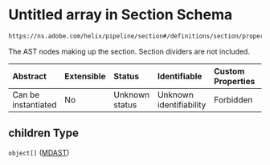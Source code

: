 # Untitled array in Section Schema

```txt
https://ns.adobe.com/helix/pipeline/section#/definitions/section/properties/children
```

The AST nodes making up the section. Section dividers are not included.

| Abstract            | Extensible | Status         | Identifiable            | Custom Properties | Additional Properties | Access Restrictions | Defined In                                                         |
| :------------------ | :--------- | :------------- | :---------------------- | :---------------- | :-------------------- | :------------------ | :----------------------------------------------------------------- |
| Can be instantiated | No         | Unknown status | Unknown identifiability | Forbidden         | Allowed               | none                | [section.schema.json*](section.schema.json "open original schema") |

## children Type

`object[]` ([MDAST](content-properties-mdast.md))
